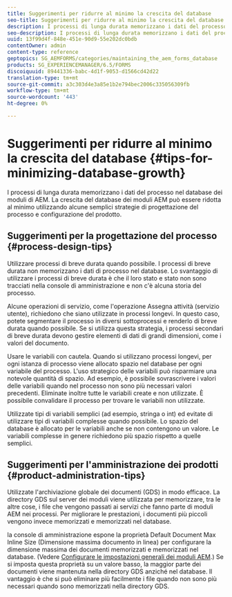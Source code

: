 ```yaml
---
title: Suggerimenti per ridurre al minimo la crescita del database
seo-title: Suggerimenti per ridurre al minimo la crescita del database
description: I processi di lunga durata memorizzano i dati del processo nel database dei moduli di AEM. La crescita del database dei moduli AEM può essere ridotta al minimo utilizzando alcune semplici strategie di progettazione del processo e configurazione del prodotto.
seo-description: I processi di lunga durata memorizzano i dati del processo nel database dei moduli di AEM. La crescita del database dei moduli AEM può essere ridotta al minimo utilizzando alcune semplici strategie di progettazione del processo e configurazione del prodotto.
uuid: 13f99d4f-848e-451e-90d9-55e202dc0bdb
contentOwner: admin
content-type: reference
geptopics: SG_AEMFORMS/categories/maintaining_the_aem_forms_database
products: SG_EXPERIENCEMANAGER/6.5/FORMS
discoiquuid: 89441336-babc-4d1f-9053-d1566cd42d22
translation-type: tm+mt
source-git-commit: a3c303d4e3a85e1b2e794bec2006c335056309fb
workflow-type: tm+mt
source-wordcount: '443'
ht-degree: 0%

---
```



# Suggerimenti per ridurre al minimo la crescita del database {#tips-for-minimizing-database-growth}

I processi di lunga durata memorizzano i dati del processo nel database dei moduli di AEM. La crescita del database dei moduli AEM può essere ridotta al minimo utilizzando alcune semplici strategie di progettazione del processo e configurazione del prodotto.

## Suggerimenti per la progettazione del processo {#process-design-tips}

Utilizzare processi di breve durata quando possibile. I processi di breve durata non memorizzano i dati di processo nel database. Lo svantaggio di utilizzare i processi di breve durata è che il loro stato e stato non sono tracciati nella console di amministrazione e non c&#39;è alcuna storia del processo.

Alcune operazioni di servizio, come l&#39;operazione Assegna attività (servizio utente), richiedono che siano utilizzate in processi longevi. In questo caso, potete segmentare il processo in diversi sottoprocessi e renderlo di breve durata quando possibile. Se si utilizza questa strategia, i processi secondari di breve durata devono gestire elementi di dati di grandi dimensioni, come i valori del documento.

Usare le variabili con cautela. Quando si utilizzano processi longevi, per ogni istanza di processo viene allocato spazio nel database per ogni variabile del processo. L&#39;uso strategico delle variabili può risparmiare una notevole quantità di spazio. Ad esempio, è possibile sovrascrivere i valori delle variabili quando nel processo non sono più necessari valori precedenti. Eliminate inoltre tutte le variabili create e non utilizzate. È possibile convalidare il processo per trovare le variabili non utilizzate.

Utilizzate tipi di variabili semplici (ad esempio, stringa o int) ed evitate di utilizzare tipi di variabili complesse quando possibile. Lo spazio del database è allocato per le variabili anche se non contengono un valore. Le variabili complesse in genere richiedono più spazio rispetto a quelle semplici.

## Suggerimenti per l&#39;amministrazione dei prodotti {#product-administration-tips}

Utilizzate l&#39;archiviazione globale dei documenti (GDS) in modo efficace. La directory GDS sul server dei moduli viene utilizzata per memorizzare, tra le altre cose, i file che vengono passati ai servizi che fanno parte di moduli AEM nei processi. Per migliorare le prestazioni, i documenti più piccoli vengono invece memorizzati e memorizzati nel database.

la console di amministrazione espone la proprietà Default Document Max Inline Size (Dimensione massima documento in linea) per configurare la dimensione massima dei documenti memorizzati e memorizzati nel database. (Vedere [Configurare le impostazioni generali dei moduli AEM](/help/forms/using/admin-help/configure-general-aem-forms-settings.md#configure-general-aem-forms-settings).) Se si imposta questa proprietà su un valore basso, la maggior parte dei documenti viene mantenuta nella directory GDS anziché nel database. Il vantaggio è che si può eliminare più facilmente i file quando non sono più necessari quando sono memorizzati nella directory GDS.
